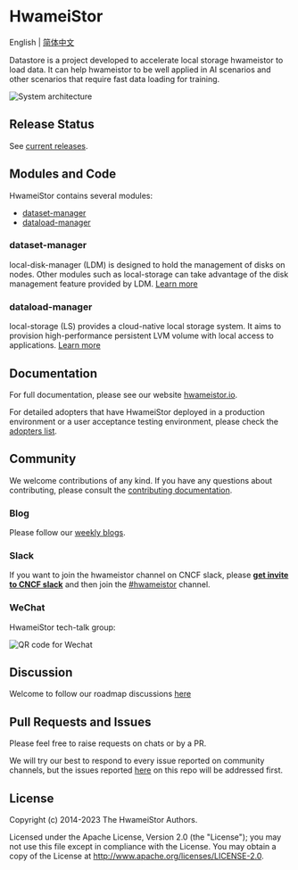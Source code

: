 # HwameiStor

English | [简体中文](./README_zh.md)

Datastore is a project developed to accelerate local storage hwameistor to load data. 
It can help hwameistor to be well applied in AI scenarios and other scenarios that require fast data loading for training.

![System architecture](https://github.com/hwameistor/hwameistor/docs/docs/img/architecture.png)

## Release Status

See [current releases](https://github.com/hwameistor/datastore/releases).

## Modules and Code

HwameiStor contains several modules:

* [dataset-manager](#dataset-manager)
* [dataload-manager](#dataload-manager)


### dataset-manager

local-disk-manager (LDM) is designed to hold the management of disks on nodes.
Other modules such as local-storage can take advantage of the disk management feature provided by LDM.
[Learn more](https://github.com/hwameistor/hwameistor/docs/docs/modules/ldm.md)

### dataload-manager

local-storage (LS) provides a cloud-native local storage system.
It aims to provision high-performance persistent LVM volume with local access to applications.
[Learn more](https://github.com/hwameistor/hwameistor/docs/docs/modules/ls.md)



## Documentation

For full documentation, please see our website [hwameistor.io](https://hwameistor.io/docs/intro).

For detailed adopters that have HwameiStor deployed in a production environment or a user acceptance testing environment,
please check the [adopters list](https://github.com/hwameistor/hwameistor/adopters.md).


## Community

We welcome contributions of any kind.
If you have any questions about contributing, please consult the [contributing documentation](https://github.com/hwameistor/hwameistor/docs/docs/contribute/CONTRIBUTING.md).

### Blog

Please follow our [weekly blogs](https://hwameistor.io/blog).

### Slack

If you want to join the hwameistor channel on CNCF slack, please **[get invite to CNCF slack](https://slack.cncf.io/)**
and then join the [#hwameistor](https://cloud-native.slack.com/messages/hwameistor) channel.

### WeChat

HwameiStor tech-talk group:

![QR code for Wechat](https://github.com/hwameistor/hwameistor/docs/docs/img/wechat.png)

## Discussion

Welcome to follow our roadmap discussions [here](https://github.com/hwameistor/hwameistor/discussions)

## Pull Requests and Issues

Please feel free to raise requests on chats or by a PR.

We will try our best to respond to every issue reported on community channels,
but the issues reported [here](https://github.com/hwameistor/hwameistor/discussions)
on this repo will be addressed first.


## License

Copyright (c) 2014-2023 The HwameiStor Authors.

Licensed under the Apache License, Version 2.0 (the "License");
you may not use this file except in compliance with the License.
You may obtain a copy of the License at
<http://www.apache.org/licenses/LICENSE-2.0>.